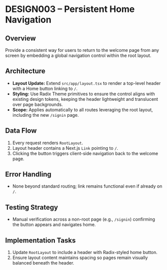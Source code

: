 # DESIGN003 – Persistent Home Navigation

## Overview

Provide a consistent way for users to return to the welcome page from any screen by embedding a global navigation control within the root layout.

## Architecture

- **Layout Update:** Extend `src/app/layout.tsx` to render a top-level header with a Home button linking to `/`.
- **Styling:** Use Radix Theme primitives to ensure the control aligns with existing design tokens, keeping the header lightweight and translucent over page backgrounds.
- **Scope:** Applies automatically to all routes leveraging the root layout, including the new `/signin` page.

## Data Flow

1. Every request renders `RootLayout`.
2. Layout header contains a Next.js `Link` pointing to `/`.
3. Clicking the button triggers client-side navigation back to the welcome page.

## Error Handling

- None beyond standard routing; link remains functional even if already on `/`.

## Testing Strategy

- Manual verification across a non-root page (e.g., `/signin`) confirming the button appears and navigates home.

## Implementation Tasks

1. Update `RootLayout` to include a header with Radix-styled home button.
2. Ensure layout content maintains spacing so pages remain visually balanced beneath the header.
